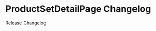 # ProductSetDetailPage Changelog

[Release Changelog](https://github.com/spryker-shop/product-set-detail-page/releases)
